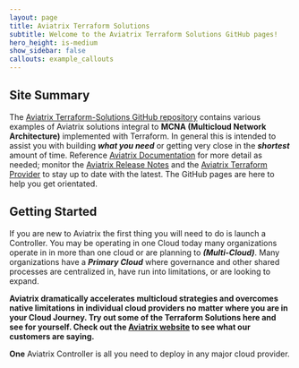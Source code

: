 ```yaml
---
layout: page
title: Aviatrix Terraform Solutions
subtitle: Welcome to the Aviatrix Terraform Solutions GitHub pages!
hero_height: is-medium
show_sidebar: false
callouts: example_callouts
---
```


## Site Summary

The [Aviatrix Terraform-Solutions GitHub repository](https://github.com/AviatrixSystems/terraform-solutions) contains various examples of Aviatrix solutions integral to **MCNA (Multicloud Network Architecture)** implemented with Terraform. In general this is intended to assist you with building **_what you need_** or getting very close in the **_shortest_** amount of time.
Reference [Aviatrix Documentation](https://docs.aviatrix.com/) for more detail as needed; monitor the [Aviatrix Release Notes](https://docs.aviatrix.com/HowTos/UCC_Release_Notes.html) and the [Aviatrix Terraform Provider](https://www.terraform.io/docs/providers/aviatrix/index.html) to stay up to date with the latest. The GitHub pages are here to help you get orientated.

## Getting Started

If you are new to Aviatrix the first thing you will need to do is launch a Controller. You may be operating in one Cloud today many organizations operate in in more than one cloud or are planning to **_(Multi-Cloud)_**. Many organizations have a **_Primary Cloud_** where governance and other shared processes are centralized in, have run into limitations, or are looking to expand.

**Aviatrix dramatically accelerates multicloud strategies and overcomes native limitations in individual cloud providers no matter where you are in your Cloud Journey. Try out some of the Terraform Solutions here and see for yourself. Check out the [Aviatrix website](https://aviatrix.com/) to see what our customers are saying.**

**One** Aviatrix Controller is all you need to deploy in any major cloud provider.

